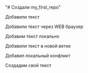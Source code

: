 "# Создали my_first_repo" 

Добавили текст

Добавили текст через WEB браузер


Добавим текст локально

Добавили текст в новой ветке

Добавил локальный конфликт

Создадим свой текст